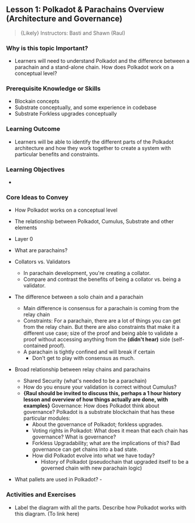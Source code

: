 ## Lesson 1: Polkadot & Parachains Overview (Architecture and Governance)

> {Likely} Instructors: Basti and Shawn (Raul)

### Why is this topic Important?

- Learners will need to understand Polkadot and the difference between a parachain and a stand-alone chain. How does Polkadot work on a conceptual level?

### Prerequisite Knowledge or Skills

- Blockain concepts 
- Substrate conceptually, and some experience in codebase
- Substrate Forkless upgrades conceptually

### Learning Outcome

- Learners will be able to identify the different parts of the Polkadot architecture and how they work together to create a system with particular benefits and constraints. 

### Learning Objectives

- 

### Core Ideas to Convey

- How Polkadot works on a conceptual level
- The relationship between Polkadot, Cumulus, Substrate and other elements 
- Layer 0
- What are parachains?
- Collators vs. Validators
    - In parachain development, you're creating a collator. 
    - Compare and contrast the benefits of being a collator vs. being a validator. 
- The difference between a solo chain and a parachain
    - Main difference is consensus for a parachain is coming from the relay chain
    - Constraints: For a parachain, there are a lot of things you can get from the relay chain. But there are also constraints that make it a different use case; size of the proof and being able to validate a proof without accessing anything from the **(didn't hear)** side (self-contained proof).
    - A parachain is tightly confined and will break if certain 
        - Don't get to play with consensus as much.
- Broad relationship between relay chains and parachains
    - Shared Security (what's needed to be a parachain)
    - How do you ensure your validation is correct without Cumulus?
    - **{Raul should be invited to discuss this, perhaps a 1 hour history lesson and overview of how things actually are done, with examples}** Governance: How does Polkadot think about governance? Polkadot is a substrate blockchain that has these particular modules: 
        - About the governance of Polkadot; forkless upgrades.
        - Voting rights in Polkadot: What does it mean that each chain has governance? What is governance? 
        - Forkless Upgradability; what are the implications of this? Bad governance can get chains into a bad state. 
        - How did Polkadot evolve into what we have today?
            - History of Polkadot (pseudochain that upgraded itself to be a governed chain with new parachain logic)

- What pallets are used in Polkadot?
        - 

### Activities and Exercises

- Label the diagram with all the parts. Describe how Polkadot works with this diagram. (To link here)
